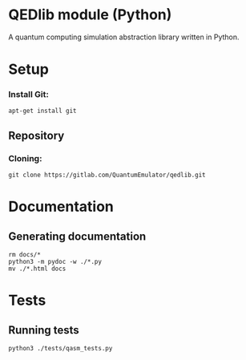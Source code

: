 # QEDlib module (Python)

A quantum computing simulation abstraction library written in Python.

# Setup

### Install Git:

```
apt-get install git
```

## Repository

### Cloning:

```
git clone https://gitlab.com/QuantumEmulator/qedlib.git
```

# Documentation

## Generating documentation

```
rm docs/*
python3 -m pydoc -w ./*.py
mv ./*.html docs
```

# Tests

## Running tests

```
python3 ./tests/qasm_tests.py
```